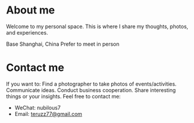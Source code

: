 # About me
Welcome to my personal space. This is where I share my thoughts, photos, and experiences.

Base Shanghai, China
Prefer to meet in person

# Contact me
If you want to:
Find a photographer to take photos of events/activities.
Communicate ideas.
Conduct business cooperation.
Share interesting things or your insights.
Feel free to contact me:
* WeChat: nubilous7
* Email: teruzz77@gmail.com


